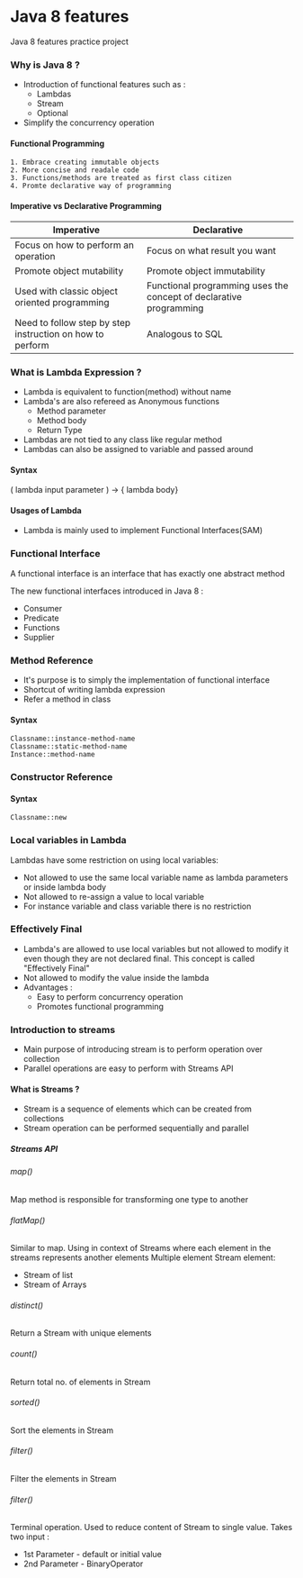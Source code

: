 # Java 8 features
Java 8 features practice project

### Why is Java 8 ?
* Introduction of functional features such as :
    * Lambdas
    * Stream
    * Optional 
* Simplify the concurrency operation

#### Functional Programming 

    1. Embrace creating immutable objects
    2. More concise and readale code
    3. Functions/methods are treated as first class citizen
    4. Promte declarative way of programming
    
#### Imperative vs Declarative Programming
    
| Imperative  | Declarative |
| ------------- | ------------- |
| Focus on how to perform an operation  | Focus on what result you want  |
| Promote object mutability  | Promote object immutability  |
| Used with classic object oriented programming  | Functional programming uses the concept of declarative programming |
| Need to follow step by step instruction on how to perform   | Analogous to SQL |


### What is Lambda Expression ?

* Lambda is equivalent to function(method) without name
* Lambda's are also refereed as Anonymous functions
    *  Method parameter
    *  Method body
    *  Return Type
* Lambdas are not tied to any class like regular method
* Lambdas can also be assigned to variable and passed around

#### Syntax 
( lambda input parameter ) -> { lambda body}


#### Usages of Lambda
* Lambda is mainly used to implement Functional Interfaces(SAM)

### Functional Interface
A functional interface is an interface that has exactly one abstract method

The new functional interfaces introduced in Java 8 :
* Consumer
* Predicate
* Functions
* Supplier

### Method Reference

* It's purpose is to simply the implementation of functional interface
* Shortcut of writing lambda expression
* Refer a method in class

#### Syntax
    Classname::instance-method-name
    Classname::static-method-name
    Instance::method-name
    
### Constructor Reference
#### Syntax
    Classname::new
    
### Local variables in Lambda
Lambdas have some restriction on using local variables:
* Not allowed to use the same local variable name as lambda parameters or inside lambda body
* Not allowed to re-assign a value to local variable
* For instance variable and class variable there is no restriction


### Effectively Final
* Lambda's are allowed to use local variables but not allowed to modify it even
though they are not declared final. This concept is called "Effectively Final"
* Not allowed to modify the value inside the lambda
* Advantages :
    * Easy to perform concurrency operation
    * Promotes functional programming
    
 ### Introduction to streams
 - Main purpose of introducing stream is to perform operation over collection
 - Parallel operations are easy to perform with Streams API
 
 #### What is Streams ?
 - Stream is a sequence of elements which can be created from collections
 - Stream operation can be performed sequentially and parallel
 
 ##### Streams API
 
 ###### map()
 Map method is responsible for transforming one type to another
 
 ###### flatMap()
 Similar to map. Using in context of Streams where each element in the streams
 represents another elements
 Multiple element Stream element:
  - Stream of list 
  - Stream of Arrays
  
 ###### distinct()
 Return a Stream with unique elements

 ###### count()
 Return total no. of elements in Stream

 ###### sorted()
 Sort the elements in Stream
 
  ###### filter()
  Filter the elements in Stream
  
  ###### filter()
  Terminal operation. Used to reduce content of Stream to single value.
  Takes two input :
  - 1st Parameter - default or initial value
  - 2nd Parameter - BinaryOperator<T> 

 
 
 
 
 
 
 
 
 
 
 
 










    
    
    
    
